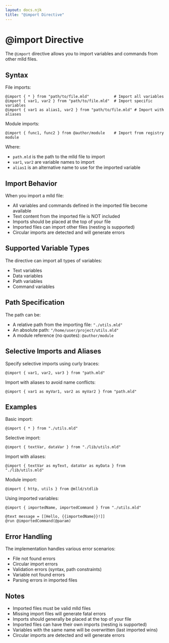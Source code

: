 ```yaml
---
layout: docs.njk
title: "@import Directive"
---
```


# @import Directive

The `@import` directive allows you to import variables and commands from other mlld files.

## Syntax

File imports:
```mlld
@import { * } from "path/to/file.mld"           # Import all variables
@import { var1, var2 } from "path/to/file.mld"  # Import specific variables
@import { var1 as alias1, var2 } from "path/to/file.mld" # Import with aliases
```

Module imports:
```mlld
@import { func1, func2 } from @author/module    # Import from registry module
```


Where:
- `path.mld` is the path to the mlld file to import
- `var1`, `var2` are variable names to import
- `alias1` is an alternative name to use for the imported variable

## Import Behavior

When you import a mlld file:
- All variables and commands defined in the imported file become available
- Text content from the imported file is NOT included
- Imports should be placed at the top of your file
- Imported files can import other files (nesting is supported)
- Circular imports are detected and will generate errors

## Supported Variable Types

The directive can import all types of variables:
- Text variables
- Data variables
- Path variables
- Command variables

## Path Specification

The path can be:
- A relative path from the importing file: `"./utils.mld"`
- An absolute path: `"/home/user/project/utils.mld"`
- A module reference (no quotes): `@author/module`

## Selective Imports and Aliases

Specify selective imports using curly braces:
```mlld
@import { var1, var2, var3 } from "path.mld"
```

Import with aliases to avoid name conflicts:
```mlld
@import { var1 as myVar1, var2 as myVar2 } from "path.mld"
```

## Examples

Basic import:
```mlld
@import { * } from "./utils.mld"
```

Selective import:
```mlld
@import { textVar, dataVar } from "./lib/utils.mld"
```

Import with aliases:
```mlld
@import { textVar as myText, dataVar as myData } from "./lib/utils.mld"
```

Module import:
```mlld
@import { http, utils } from @mlld/stdlib
```

Using imported variables:
```mlld
@import { importedName, importedCommand } from "./utils.mld"

@text message = [[Hello, {{importedName}}!]]
@run @importedCommand(@param)
```

## Error Handling

The implementation handles various error scenarios:
- File not found errors
- Circular import errors
- Validation errors (syntax, path constraints)
- Variable not found errors
- Parsing errors in imported files

## Notes

- Imported files must be valid mlld files
- Missing import files will generate fatal errors
- Imports should generally be placed at the top of your file
- Imported files can have their own imports (nesting is supported)
- Variables with the same name will be overwritten (last imported wins)
- Circular imports are detected and will generate errors